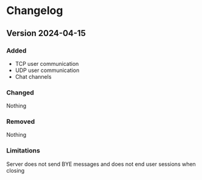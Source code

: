 # Changelog
## Version 2024-04-15

### Added
* TCP user communication
* UDP user communication
* Chat channels

### Changed

Nothing

### Removed

Nothing

### Limitations

Server does not send BYE messages and does not end user sessions when closing
